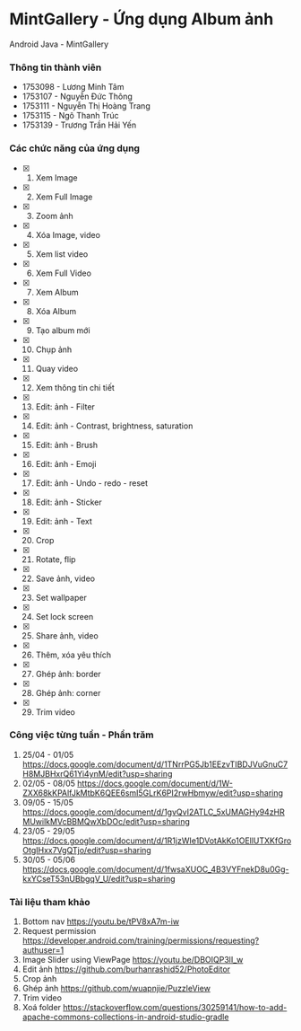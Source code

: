 # MintGallery - Ứng dụng Album ảnh
Android Java - MintGallery

### Thông tin thành viên
 - 1753098 - Lương Minh Tâm
 - 1753107 - Nguyễn Đức Thông
 - 1753111 - Nguyễn Thị Hoàng Trang
 - 1753115 - Ngô Thanh Trúc
 - 1753139 - Trương Trần Hải Yến

### Các chức năng của ứng dụng
- [X] 1. Xem Image 
- [X] 2. Xem Full Image 
- [X] 3. Zoom ảnh 
- [X] 4. Xóa Image, video 
- [X] 5. Xem list video 
- [X] 6. Xem Full Video 
- [X] 7. Xem Album
- [X] 8. Xóa Album
- [X] 9. Tạo album mới
- [X] 10. Chụp ảnh 
- [X] 11. Quay video 
- [X] 12. Xem thông tin chi tiết 
- [X] 13. Edit: ảnh - Filter 
- [X] 14. Edit: ảnh - Contrast, brightness, saturation 
- [X] 15. Edit: ảnh - Brush
- [X] 16. Edit: ảnh - Emoji
- [X] 17. Edit: ảnh - Undo - redo - reset
- [X] 18. Edit: ảnh - Sticker 
- [X] 19. Edit: ảnh - Text 
- [X] 20. Crop 
- [X] 21. Rotate, flip 
- [X] 22. Save ảnh, video 
- [X] 23. Set wallpaper
- [X] 24. Set lock screen 
- [X] 25. Share ảnh, video 
- [X] 26. Thêm, xóa yêu thích
- [X] 27. Ghép ảnh: border
- [X] 28. Ghép ảnh: corner
- [X] 29. Trim video
### Công việc từng tuần - Phần trăm
 1. 25/04 - 01/05 https://docs.google.com/document/d/1TNrrPG5Jb1EEzvTIBDJVuGnuC7H8MJBHxrQ61Yi4ynM/edit?usp=sharing
 2. 02/05 - 08/05 https://docs.google.com/document/d/1W-ZXX68kKPAlfJkMtbK6QEE6smI5GLrK6PI2rwHbmyw/edit?usp=sharing
 3. 09/05 - 15/05 https://docs.google.com/document/d/1gvQvI2ATLC_5xUMAGHy94zHRMUwilkMVcBBMQwXbDOc/edit?usp=sharing
 4. 23/05 - 29/05 https://docs.google.com/document/d/1R1jzWIe1DVotAkKo1OEllUTXKfGroOtgIHxx7VgQTjo/edit?usp=sharing
 5. 30/05 - 05/06 https://docs.google.com/document/d/1fwsaXUOC_4B3VYFnekD8u0Gg-kxYCseT53nUBbgqV_U/edit?usp=sharing
### Tài liệu tham khảo
 1. Bottom nav https://youtu.be/tPV8xA7m-iw 
 2. Request permission https://developer.android.com/training/permissions/requesting?authuser=1
 3. Image Slider using ViewPage https://youtu.be/DBOIQP3lI_w
 4. Edit ảnh https://github.com/burhanrashid52/PhotoEditor
 5. Crop ảnh
 6. Ghép ảnh https://github.com/wuapnjie/PuzzleView
 7. Trim video
 8. Xoá folder https://stackoverflow.com/questions/30259141/how-to-add-apache-commons-collections-in-android-studio-gradle
 
